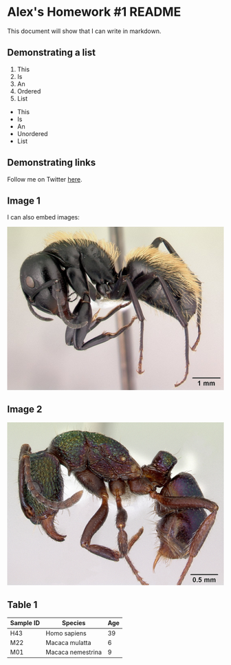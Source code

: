 # Alex's Homework #1 README   

This document will show that I can write in markdown.  

## Demonstrating a list  

1. This  
2. Is  
3. An  
4. Ordered  
5. List  

- This  
- Is  
- An  
- Unordered  
- List  

## Demonstrating links

Follow me on Twitter [here](https://twitter.com/alexcwillcox).

## Image 1  

I can also embed images:

![Camponotus darwinii](images/casent-0191696_Camponotus_darwinii.jpg)

## Image 2

![Rhytidoponera metallica](images/casent0-172345_Rhytidoponera_metallica.jpg)

## Table 1

Sample ID | Species | Age
--------- | ------- | ---
H43 | Homo sapiens | 39
M22 | Macaca mulatta | 6
M01 | Macaca nemestrina | 9
